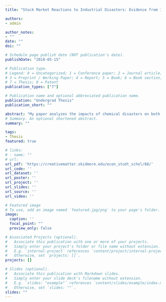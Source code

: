 ```yaml
---
title: "Stock Market Reactions to Industrial Disasters: Evidence from Incident Firms and Their Competitors"

authors:
- admin

author_notes:
- ""
date: ""
doi: ""

# Schedule page publish date (NOT publication's date).
publishDate: "2018-05-15"

# Publication type.
# Legend: 0 = Uncategorized; 1 = Conference paper; 2 = Journal article;
# 3 = Preprint / Working Paper; 4 = Report; 5 = Book; 6 = Book section;
# 7 = Thesis; 8 = Patent
publication_types: ["7"]

# Publication name and optional abbreviated publication name.
publication: "Undergrad Thesis"
publication_short: ""

abstract: "My paper analyzes the impacts of chemical disasters on both incident firms and non-incident firms. I consider a sample of 58 explosions in chemical plants in the U.S. over the period 1990-2017. Using event study, I find that incident firms on average experience a statistically and economically significant drop in market value following chemical disasters, and the negative impacts are permanent. In addition, my paper finds that on average the equity value of competitor firms suffers significant losses stemming from contagion effects; however, competitive effects dominate when accidents are minor. Using cross-sectional analysis, I show that the loss is significantly related to the severity of the incident as measured by causalities and by chemical pollution. Therefore, my research can be used to promote and justify the cost of safety mechanisms in the petrochemical industry."
# Summary. An optional shortened abstract.
summary: ""

tags:
- Thesis
featured: true

# links:
# - name: ""
# url: 
url_pdf: 'https://creativematter.skidmore.edu/econ_studt_schol/88/'
url_code: ''
url_dataset: ''
url_poster: ''
url_project: ''
url_slides: ''
url_source: ''
url_video: ''

# Featured image
# To use, add an image named `featured.jpg/png` to your page's folder. 
image:
  caption: ''
  focal_point: ""
  preview_only: false

# Associated Projects (optional).
#   Associate this publication with one or more of your projects.
#   Simply enter your project's folder or file name without extension.
#   E.g. `internal-project` references `content/project/internal-project/index.md`.
#   Otherwise, set `projects: []`.
projects: []

# Slides (optional).
#   Associate this publication with Markdown slides.
#   Simply enter your slide deck's filename without extension.
#   E.g. `slides: "example"` references `content/slides/example/index.md`.
#   Otherwise, set `slides: ""`.
slides: ""
---
```


